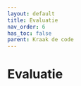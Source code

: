 ```yaml
---
layout: default
title: Evaluatie
nav_order: 6
has_toc: false
parent: Kraak de code
---
```


# Evaluatie